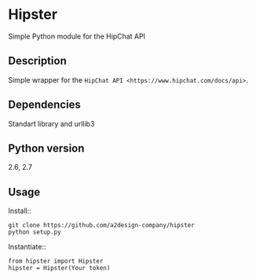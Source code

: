 Hipster
=======

Simple Python module for the HipChat API

Description
-----------

Simple wrapper for the `HipChat API <https://www.hipchat.com/docs/api>`. 

Dependencies
------------
Standart library and urllib3

Python version
------------
 2.6, 2.7

Usage
-----

Install::

    git clone https://github.com/a2design-company/hipster
    python setup.py

Instantiate::

    from hipster import Hipster
    hipster = Hipster(Your token)





